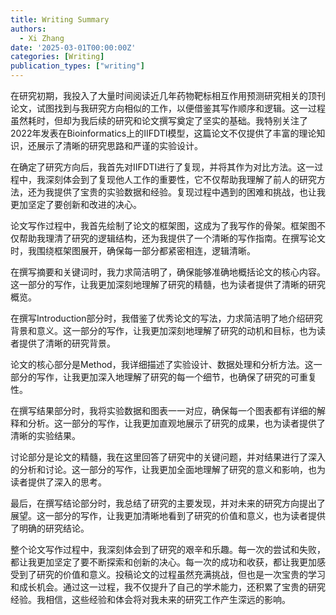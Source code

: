 ```yaml
---
title: Writing Summary
authors:
  - Xi Zhang
date: '2025-03-01T00:00:00Z'
categories: [Writing]
publication_types: ["writing"]
---
```


在研究初期，我投入了大量时间阅读近几年药物靶标相互作用预测研究相关的顶刊论文，试图找到与我研究方向相似的工作，以便借鉴其写作顺序和逻辑。这一过程虽然耗时，但却为我后续的研究和论文撰写奠定了坚实的基础。我特别关注了2022年发表在Bioinformatics上的IIFDTI模型，这篇论文不仅提供了丰富的理论知识，还展示了清晰的研究思路和严谨的实验设计。

在确定了研究方向后，我首先对IIFDTI进行了复现，并将其作为对比方法。这一过程中，我深刻体会到了复现他人工作的重要性，它不仅帮助我理解了前人的研究方法，还为我提供了宝贵的实验数据和经验。复现过程中遇到的困难和挑战，也让我更加坚定了要创新和改进的决心。

论文写作过程中，我首先绘制了论文的框架图，这成为了我写作的骨架。框架图不仅帮助我理清了研究的逻辑结构，还为我提供了一个清晰的写作指南。在撰写论文时，我围绕框架图展开，确保每一部分都紧密相连，逻辑清晰。

在撰写摘要和关键词时，我力求简洁明了，确保能够准确地概括论文的核心内容。这一部分的写作，让我更加深刻地理解了研究的精髓，也为读者提供了清晰的研究概览。

在撰写Introduction部分时，我借鉴了优秀论文的写法，力求简洁明了地介绍研究背景和意义。这一部分的写作，让我更加深刻地理解了研究的动机和目标，也为读者提供了清晰的研究背景。

论文的核心部分是Method，我详细描述了实验设计、数据处理和分析方法。这一部分的写作，让我更加深入地理解了研究的每一个细节，也确保了研究的可重复性。

在撰写结果部分时，我将实验数据和图表一一对应，确保每一个图表都有详细的解释和分析。这一部分的写作，让我更加直观地展示了研究的成果，也为读者提供了清晰的实验结果。

讨论部分是论文的精髓，我在这里回答了研究中的关键问题，并对结果进行了深入的分析和讨论。这一部分的写作，让我更加全面地理解了研究的意义和影响，也为读者提供了深入的思考。

最后，在撰写结论部分时，我总结了研究的主要发现，并对未来的研究方向提出了展望。这一部分的写作，让我更加清晰地看到了研究的价值和意义，也为读者提供了明确的研究结论。

整个论文写作过程中，我深刻体会到了研究的艰辛和乐趣。每一次的尝试和失败，都让我更加坚定了要不断探索和创新的决心。每一次的成功和收获，都让我更加感受到了研究的价值和意义。投稿论文的过程虽然充满挑战，但也是一次宝贵的学习和成长机会。通过这一过程，我不仅提升了自己的学术能力，还积累了宝贵的研究经验。我相信，这些经验和体会将对我未来的研究工作产生深远的影响。
